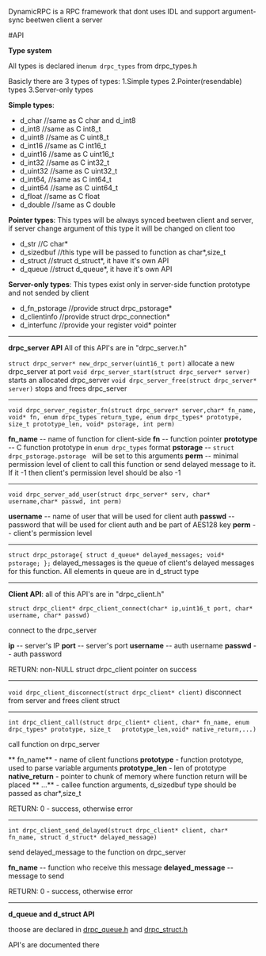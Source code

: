 DynamicRPC is a RPC framework that dont uses IDL and support argument-sync beetwen client a server


#API

**Type system**

All types is declared in`enum drpc_types` from drpc_types.h

Basicly there are 3 types of types:
   1.Simple types
   2.Pointer(resendable) types
   3.Server-only types
   
   
   **Simple types**:
-    d_char       //same as C char and d_int8
-    d_int8       //same as C int8_t
-    d_uint8      //same as C uint8_t
-    d_int16      //same as C int16_t
-    d_uint16    //same as C uint16_t
-    d_int32      //same as C int32_t
-    d_uint32    //same as C uint32_t
-    d_int64,    //same as C int64_t
-    d_uint64   //same as C uint64_t
-    d_float      //same as C float
-    d_double  //same as C double

**Pointer types**:
This types will be always synced beetwen client and server, if server change argument of this type it will be changed on client too
   -  d_str               //C char*
   -  d_sizedbuf     //this type will be passed to function as char*,size_t
   -  d_struct         //struct d_struct*, it have it's own API
   -  d_queue       //struct d_queue*, it have it's own API
   
   
  **Server-only types**:
  This types exist only in server-side function prototype and not sended by client
   -  d_fn_pstorage //provide struct drpc_pstorage*
   -  d_clientinfo     //provide struct drpc_connection*
   -  d_interfunc     //provide your register void* pointer
   
   

------------


  **drpc_server API**
  All of this API's are in "drpc_server.h"
  
  
  `struct drpc_server* new_drpc_server(uint16_t port)`  allocate a new drpc_server at port
  `void drpc_server_start(struct drpc_server* server)`    starts an allocated drpc_server
  `void drpc_server_free(struct drpc_server* server)`     stops and frees drpc_server
  

------------


  `void drpc_server_register_fn(struct drpc_server* server,char* fn_name, void* fn,
                             enum drpc_types return_type, enum drpc_types* prototype,
                             size_t prototype_len, void* pstorage, int perm)`
							 
**fn_name** -- name of function for client-side
**fn** -- function pointer
**prototype** -- C function prototype in `enum drpc_types` format
**pstorage** --  `struct drpc_pstorage.pstorage ` will be set to this arguments
**perm** -- minimal permission level of client to call this function or send delayed message to it. If it -1 then client's permission level should be also -1

------------

`void drpc_server_add_user(struct drpc_server* serv, char* username,char* passwd, int perm)`

**username** -- name of user that will be used for client auth
**passwd**     -- password that will be used for client auth and be part of AES128 key
**perm**         -- client's permission level

------------
`struct drpc_pstorage{
    struct d_queue* delayed_messages;
    void* pstorage;
};`
delayed_messages is the queue of client's delayed messages for this function.
All elements in queue are in d_struct type

------------



**Client API**:
all of this API's are in "drpc_client.h"

`struct drpc_client* drpc_client_connect(char* ip,uint16_t port, char* username, char* passwd)`

connect to the drpc_server

**ip** -- server's IP
**port** -- server's port
**username** -- auth username
**passwd** -- auth password

RETURN: non-NULL struct drpc_client pointer on success

------------

`void drpc_client_disconnect(struct drpc_client* client)` disconnect from server and frees client struct


------------

`int drpc_client_call(struct drpc_client* client, char* fn_name, enum drpc_types* prototype, size_t   prototype_len,void* native_return,...)`

call function on drpc_server

** fn_name** - name of client functions
 **prototype** - function prototype, used to parse variable arguments
 **prototype_len** - len of prototype
 **native_return** - pointer to chunk of memory where function return  will be placed
** ...**    - callee function arguments, d_sizedbuf type should be passed as char*,size_t

RETURN: 0 - success, otherwise error

------------

`int drpc_client_send_delayed(struct drpc_client* client, char* fn_name, struct d_struct* delayed_message)`

send delayed_message to the function on drpc_server

**fn_name** -- function who receive this message
**delayed_message** -- message to send

RETURN: 0 - success, otherwise error


------------

**d_queue and d_struct API**

thoose are declared in [drpc_queue.h](https://github.com/catmengi/DynamicRPC/blob/v2/drpc_queue.h "drpc_queue.h") and [drpc_struct.h](https://github.com/catmengi/DynamicRPC/blob/v2/drpc_struct.h "drpc_struct.h")

API's are documented there




